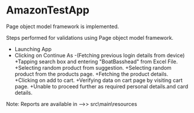 # AmazonTestApp
Page object model framework is implemented.

Steps performed for validations using Page object model framework.

+ Launching App
+ Clicking on Continue As -(Fetching previous login details from device)
+Tapping search box and entering "BoatBasshead" from Excel File.
+Selecting random product from suggestion.
+Selecting random product from the products page.
+Fetching the product details.
+Clicking on add to cart.
+Verifying data on cart page by visiting cart page.
+Unable to proceed further as required personal details.and card details.

Note: Reports are available in -->> src\main\resources
